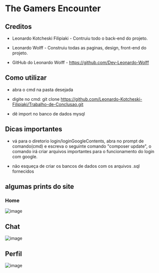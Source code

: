 # The Gamers Encounter
## Creditos
+ Leonardo Kotcheski Filipiaki - Contruiu todo o back-end do projeto.

+ Leonardo Wolff - Construiu todas as paginas, design, front-end do projeto.
+ GitHub do Leonardo Wolff - https://github.com/Dev-Leonardo-Wolff
## Como utilizar
  
+ abra o cmd na pasta desejada
  
+ digite no cmd: git clone https://github.com/Leonardo-Kotcheski-Filipiaki/Trabalho-de-Conclusao.git
  
+ dê import no banco de dados mysql

## Dicas importantes

+ vá para o diretorio login/loginGoogleContents, abra no prompt de comando(cmd) e escreva o seguinte comando "composer update", o comando irá criar arquivos importantes para o funcionamento do login com google.

+ não esqueça de criar os bancos de dados com os arquivos .sql fornecidos
## algumas prints do site
  
### Home
![image](https://user-images.githubusercontent.com/120134614/206706901-8d471bf9-1309-48bc-b597-8a0f711eb015.png)
## Chat
![image](https://user-images.githubusercontent.com/120134614/206707173-8138dbeb-288d-4d07-9c8e-edfc08bf7131.png)
## Perfil 
![image](https://user-images.githubusercontent.com/120134614/206707360-84971740-7cf3-499c-8d63-3237ed23d20f.png)
